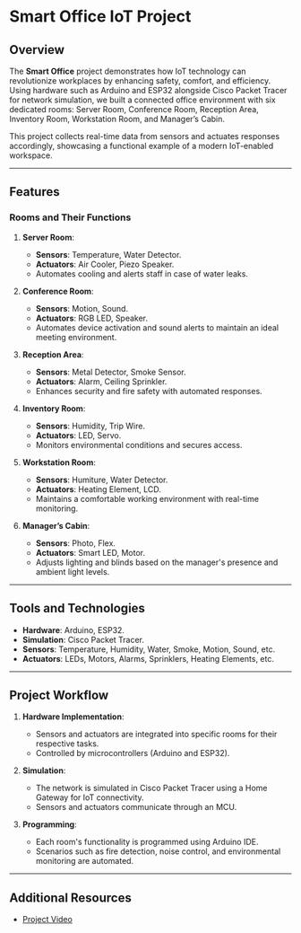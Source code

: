 # Smart Office IoT Project

## Overview

The **Smart Office** project demonstrates how IoT technology can revolutionize workplaces by enhancing safety, comfort, and efficiency. Using hardware such as Arduino and ESP32 alongside Cisco Packet Tracer for network simulation, we built a connected office environment with six dedicated rooms: Server Room, Conference Room, Reception Area, Inventory Room, Workstation Room, and Manager’s Cabin.

This project collects real-time data from sensors and actuates responses accordingly, showcasing a functional example of a modern IoT-enabled workspace.

---

## Features

### Rooms and Their Functions
1. **Server Room**:
   - **Sensors**: Temperature, Water Detector.
   - **Actuators**: Air Cooler, Piezo Speaker.
   - Automates cooling and alerts staff in case of water leaks.

2. **Conference Room**:
   - **Sensors**: Motion, Sound.
   - **Actuators**: RGB LED, Speaker.
   - Automates device activation and sound alerts to maintain an ideal meeting environment.

3. **Reception Area**:
   - **Sensors**: Metal Detector, Smoke Sensor.
   - **Actuators**: Alarm, Ceiling Sprinkler.
   - Enhances security and fire safety with automated responses.

4. **Inventory Room**:
   - **Sensors**: Humidity, Trip Wire.
   - **Actuators**: LED, Servo.
   - Monitors environmental conditions and secures access.

5. **Workstation Room**:
   - **Sensors**: Humiture, Water Detector.
   - **Actuators**: Heating Element, LCD.
   - Maintains a comfortable working environment with real-time monitoring.

6. **Manager’s Cabin**:
   - **Sensors**: Photo, Flex.
   - **Actuators**: Smart LED, Motor.
   - Adjusts lighting and blinds based on the manager's presence and ambient light levels.

---

## Tools and Technologies

- **Hardware**: Arduino, ESP32.
- **Simulation**: Cisco Packet Tracer.
- **Sensors**: Temperature, Humidity, Water, Smoke, Motion, Sound, etc.
- **Actuators**: LEDs, Motors, Alarms, Sprinklers, Heating Elements, etc.

---

## Project Workflow

1. **Hardware Implementation**:
   - Sensors and actuators are integrated into specific rooms for their respective tasks.
   - Controlled by microcontrollers (Arduino and ESP32).

2. **Simulation**:
   - The network is simulated in Cisco Packet Tracer using a Home Gateway for IoT connectivity.
   - Sensors and actuators communicate through an MCU.

3. **Programming**:
   - Each room's functionality is programmed using Arduino IDE.
   - Scenarios such as fire detection, noise control, and environmental monitoring are automated.

---

## Additional Resources

- [Project Video](https://drive.google.com/file/d/11g0LR0zHHhMdZFEYxGP3xZoaqhelhlE2/view?usp=sharing)

